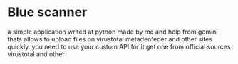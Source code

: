 # Blue scanner
a simple application writed at python made by me and help from gemini thats allows to upload files on virustotal metadenfeder and other sites quickly.
you need to use your custom API for it get one from official sources virustotal and other
